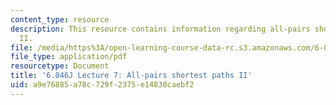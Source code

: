 ```yaml
---
content_type: resource
description: This resource contains information regarding all-pairs shortest paths
  II.
file: /media/https%3A/open-learning-course-data-rc.s3.amazonaws.com/6-046j-design-and-analysis-of-algorithms-spring-2012/a9e76885a78c729f2375e14830caebf2_MIT6_046JS12_lec07.pdf
file_type: application/pdf
resourcetype: Document
title: '6.046J Lecture 7: All-pairs shortest paths II'
uid: a9e76885-a78c-729f-2375-e14830caebf2
---
```


